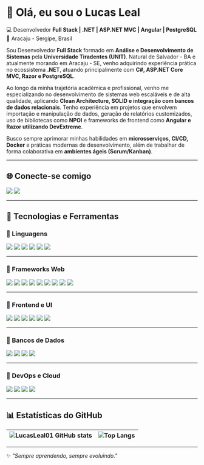 # 👋 Olá, eu sou o Lucas Leal  

💻 Desenvolvedor **Full Stack | .NET | ASP.NET MVC | Angular | PostgreSQL**  
📍 Aracaju - Sergipe, Brasil  

Sou Desenvolvedor **Full Stack** formado em **Análise e Desenvolvimento de Sistemas** pela **Universidade Tiradentes (UNIT)**. Natural de Salvador - BA e atualmente morando em Aracaju - SE, venho adquirindo experiência prática no ecossistema **.NET**, atuando principalmente com **C#, ASP.NET Core MVC, Razor e PostgreSQL**.

Ao longo da minha trajetória acadêmica e profissional, venho me especializando no desenvolvimento de sistemas web escaláveis e de alta qualidade, aplicando **Clean Architecture, SOLID e integração com bancos de dados relacionais**. Tenho experiência em projetos que envolvem importação e manipulação de dados, geração de relatórios customizados, uso de bibliotecas como **NPOI** e frameworks de frontend como **Angular e Razor utilizando DevExtreme**.

Busco sempre aprimorar minhas habilidades em **microsserviços, CI/CD, Docker** e práticas modernas de desenvolvimento, além de trabalhar de forma colaborativa em **ambientes ágeis (Scrum/Kanban)**.

---

## 🌐 Conecte-se comigo  

<p>
  <a href="https://www.linkedin.com/in/luccasleaal/"><img src="https://img.shields.io/badge/LinkedIn-0077B5?style=for-the-badge&logo=linkedin&logoColor=white"/></a>
  <a href="https://github.com/LucasLeal01"><img src="https://img.shields.io/badge/GitHub-000?style=for-the-badge&logo=github&logoColor=white"/></a>
</p>

---

## 🚀 Tecnologias e Ferramentas  

### 🔹 Linguagens  
<p>
  <img src="https://img.shields.io/badge/C%23-239120?style=for-the-badge&logo=csharp&logoColor=white"/>
  <img src="https://img.shields.io/badge/JavaScript-F7DF1E?style=for-the-badge&logo=javascript&logoColor=black"/>
  <img src="https://img.shields.io/badge/TypeScript-3178C6?style=for-the-badge&logo=typescript&logoColor=white"/>
  <img src="https://img.shields.io/badge/Python-3776AB?style=for-the-badge&logo=python&logoColor=white"/>
  <img src="https://img.shields.io/badge/Dart-0175C2?style=for-the-badge&logo=dart&logoColor=white"/>
  <img src="https://img.shields.io/badge/Go-00ADD8?style=for-the-badge&logo=go&logoColor=white"/>
</p>

---

### 🔹 Frameworks Web  
<p>
  <img src="https://img.shields.io/badge/.NET-512BD4?style=for-the-badge&logo=dotnet&logoColor=white"/>
  <img src="https://img.shields.io/badge/ASP.NET%20MVC-5C2D91?style=for-the-badge&logo=.net&logoColor=white"/>
  <img src="https://img.shields.io/badge/Razor-68217A?style=for-the-badge&logo=dotnet&logoColor=white"/>
  <img src="https://img.shields.io/badge/Angular-DD0031?style=for-the-badge&logo=angular&logoColor=white"/>
  <img src="https://img.shields.io/badge/Next.js-000000?style=for-the-badge&logo=nextdotjs&logoColor=white"/>
  <img src="https://img.shields.io/badge/NestJS-E0234E?style=for-the-badge&logo=nestjs&logoColor=white"/>
  <img src="https://img.shields.io/badge/Node.js-339933?style=for-the-badge&logo=nodedotjs&logoColor=white"/>
  <img src="https://img.shields.io/badge/Express-000000?style=for-the-badge&logo=express&logoColor=white"/>
  <img src="https://img.shields.io/badge/Django-092E20?style=for-the-badge&logo=django&logoColor=white"/>
</p>

---

### 🔹 Frontend e UI  
<p>
  <img src="https://img.shields.io/badge/HTML5-E34F26?style=for-the-badge&logo=html5&logoColor=white"/>
  <img src="https://img.shields.io/badge/CSS3-1572B6?style=for-the-badge&logo=css3&logoColor=white"/>
  <img src="https://img.shields.io/badge/Bootstrap-563D7C?style=for-the-badge&logo=bootstrap&logoColor=white"/>
  <img src="https://img.shields.io/badge/Angular%20Material-757575?style=for-the-badge&logo=angular&logoColor=white"/>
  <img src="https://img.shields.io/badge/DevExtreme-005FAD?style=for-the-badge&logo=devexpress&logoColor=white"/>
  <img src="https://img.shields.io/badge/jQuery-0769AD?style=for-the-badge&logo=jquery&logoColor=white"/>
</p>

---

### 🔹 Bancos de Dados  
<p>
  <img src="https://img.shields.io/badge/PostgreSQL-316192?style=for-the-badge&logo=postgresql&logoColor=white"/>
  <img src="https://img.shields.io/badge/SQL%20Server-CC2927?style=for-the-badge&logo=microsoftsqlserver&logoColor=white"/>
  <img src="https://img.shields.io/badge/MySQL-4479A1?style=for-the-badge&logo=mysql&logoColor=white"/>
  <img src="https://img.shields.io/badge/Firestore-FFCA28?style=for-the-badge&logo=firebase&logoColor=black"/>
</p>

---

### 🔹 DevOps e Cloud  
<p>
  <img src="https://img.shields.io/badge/Docker-2496ED?style=for-the-badge&logo=docker&logoColor=white"/>
  <img src="https://img.shields.io/badge/GitHub%20Actions-2088FF?style=for-the-badge&logo=githubactions&logoColor=white"/>
  <img src="https://img.shields.io/badge/AWS-232F3E?style=for-the-badge&logo=amazonaws&logoColor=white"/>
  <img src="https://img.shields.io/badge/Firebase-FFCA28?style=for-the-badge&logo=firebase&logoColor=black"/>
</p>

---

## 📊 Estatísticas do GitHub  

| ![LucasLeal01 GitHub stats](https://github-readme-stats.vercel.app/api?username=LucasLeal01&show_icons=true&theme=radical) | ![Top Langs](https://github-readme-stats.vercel.app/api/top-langs/?username=LucasLeal01&layout=compact&theme=radical) |
|---|---| 

---

✨ *"Sempre aprendendo, sempre evoluindo."*
